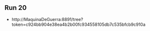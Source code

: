 ## Run 20

*  http://MaquinaDeGuerra:8891/tree?token=c924bb904e38ea4b2b00fc934558105db7c535bfcb9c910a

